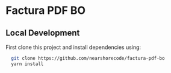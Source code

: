 # Factura PDF BO

## Local Development

First clone this project and install dependencies using:

```bash
  git clone https://github.com/nearshorecode/factura-pdf-bo
  yarn install
```